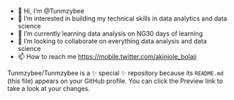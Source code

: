 - 👋 Hi, I’m @Tunmzybee
- 👀 I’m interested in building my technical skills in data analytics and data science
- 🌱 I’m currently learning data analysis on NG30 days of learning
- 💞️ I’m looking to collaborate on everything data analysis and data science
- 📫 How to reach me https://mobile.twitter.com/akinjole_bolaji


Tunmzybee/Tunmzybee is a ✨ special ✨ repository because its `README.md` (this file) appears on your GitHub profile.
You can click the Preview link to take a look at your changes.

